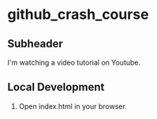 # github_crash_course

## Subheader

I'm watching a video tutorial on Youtube.

## Local Development

1. Open index.html in your browser.
